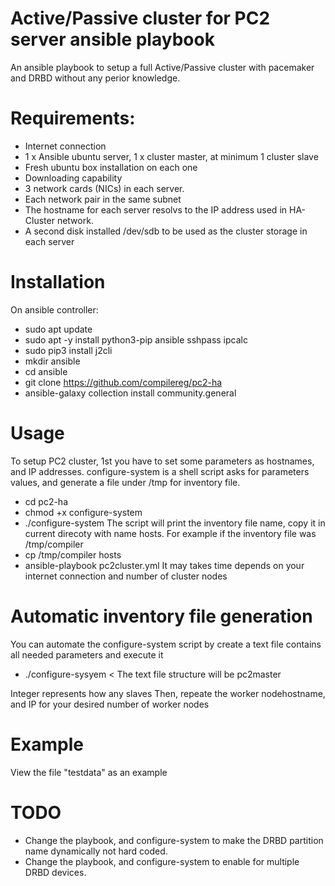# Active/Passive cluster for PC2 server ansible playbook 
An ansible playbook to setup a full Active/Passive cluster with pacemaker and DRBD without any perior knowledge. 

# Requirements:
  * Internet connection
  * 1 x Ansible ubuntu server, 1 x cluster master, at minimum 1 cluster slave
  * Fresh ubuntu box installation on each one
  * Downloading capability
  * 3 network cards (NICs) in each server.
  * Each network pair in the same subnet
  * The hostname for each server resolvs to the IP address used in HA-Cluster network.
  * A second disk installed /dev/sdb to be used as the cluster storage in each server

# Installation
On ansible controller:
  * sudo apt update 
  * sudo apt -y install python3-pip ansible sshpass ipcalc 
  * sudo pip3 install j2cli
  * mkdir ansible
  * cd ansible
  * git clone https://github.com/compilereg/pc2-ha
  * ansible-galaxy collection install community.general

# Usage
To setup PC2 cluster, 1st you have to set some parameters as hostnames, and IP addresses. 
configure-system is a shell script asks for parameters values, and generate a file under /tmp for inventory file. 
  * cd pc2-ha
  * chmod +x configure-system
  * ./configure-system
     The script will print the inventory file name, copy it in current direcoty with name hosts. For example if the inventory file was /tmp/compiler
  * cp /tmp/compiler hosts
  * ansible-playbook pc2cluster.yml
It may takes time depends on your internet connection and number of cluster nodes

# Automatic inventory file generation
You can automate the configure-system script by create a text file contains all needed parameters and execute it 
 * ./configure-sysyem < <text file name>
The text file structure will be
pc2master
<Cluster master IP>
<Cluster master storage name>
Integer represents how any slaves
<Slave node hostname>
<Slave node IP>
<Slave node storage name>
<Administrator username>
<Administrator password>
<sudo password>
Then, repeate the worker nodehostname, and IP for your desired number of worker nodes

# Example
View the file "testdata" as an example

# TODO
 * Change the playbook, and configure-system to make the DRBD partition name dynamically not hard coded.
 * Change the playbook, and configure-system to enable for multiple DRBD devices.
